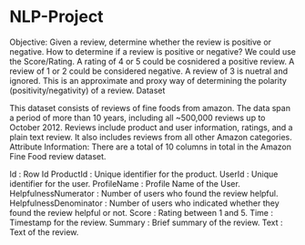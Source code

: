 # NLP-Project
Objective:
Given a review, determine whether the review is positive or negative.
How to determine if a review is positive or negative?
We could use the Score/Rating. A rating of 4 or 5 could be cosnidered a positive review. A review of 1 or 2 could be considered negative. A review of 3 is nuetral and ignored. This is an approximate and proxy way of determining the polarity (positivity/negativity) of a review.
Dataset

This dataset consists of reviews of fine foods from amazon. The data span a period of more than 10 years, including all ~500,000 reviews up to October 2012. Reviews include product and user information, ratings, and a plain text review. It also includes reviews from all other Amazon categories.
Attribute Information:
There are a total of 10 columns in total in the Amazon Fine Food review dataset.

Id : Row Id
ProductId : Unique identifier for the product.
UserId : Unique identifier for the user.
ProfileName : Profile Name of the User.
HelpfulnessNumerator : Number of users who found the review helpful.
HelpfulnessDenominator : Number of users who indicated whether they found the review helpful or not.
Score : Rating between 1 and 5.
Time : Timestamp for the review.
Summary : Brief summary of the review.
Text : Text of the review.
